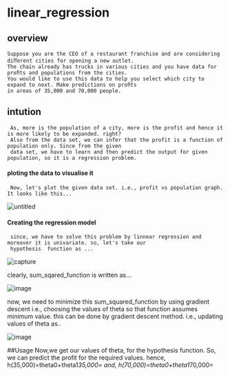 # linear_regression
   ##  overview
    Suppose you are the CEO of a restaurant franchise and are considering diﬀerent cities for opening a new outlet. 
    The chain already has trucks in various cities and you have data for proﬁts and populations from the cities.
    You would like to use this data to help you select which city to expand to next. Make predictions on proﬁts 
    in areas of 35,000 and 70,000 people.
    
   ## intution
     As, more is the population of a city, more is the profit and hence it is more likely to be expanded. right?
     Also from the data set, we can infer that the profit is a function of population only. Since from the given 
     data set, we have to learn and then predict the output for given population, so it is a regression problem.
  
  #### ploting the data to visualise it
     Now, let's plot the given data set. i.e., profit vs population graph. It looks like this...
![untitled](https://user-images.githubusercontent.com/31219586/34671025-c10ad6b8-f49e-11e7-9c97-ad1efa3ffe7c.png)
   
   #### Creating the regression model
     since, we have to solve this problem by linnear regression and moreover it is univariate. so, let's take our
     hypothesis  function as ...
 ![capture](https://user-images.githubusercontent.com/31219586/34670901-41879df4-f49e-11e7-8d72-3b755288ada0.PNG)

clearly, sum_sqared_function is written as...
 
![image](https://user-images.githubusercontent.com/31219586/34671179-876b954a-f49f-11e7-9a04-9fd86efca112.png)    
     
  now, we need to minimize this sum_squared_function by using gradient descent i.e., choosing the values of theta 
  so that function assumes minimum value. this can be done by gradient descent method. i.e., updating values of 
  theta as..

![image](https://user-images.githubusercontent.com/31219586/34671461-bf4a932a-f4a0-11e7-921e-477c3eab70ae.png)

   ##Usage
 Now,we get our values of theta, for the hypothesis function. So, we can predict the profit for the required values.
 hence, 
      h(35,000)=theta0+theta1*35,000=
 and, h(70,000)=theta0+theta1*70,000=      
